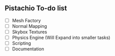 ## Pistachio To-do list
- [ ] Mesh Factory
- [ ] Normal Mapping
- [ ] Skybox Textures
- [ ] Physics Engine (Will Expand into smaller tasks)
- [ ] Scripting
- [ ] Documentation